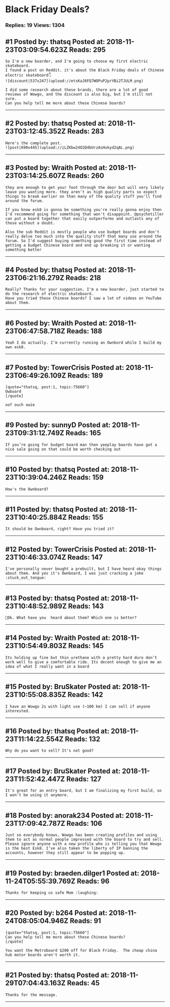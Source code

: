 # Black Friday Deals?

### Replies: 19 Views: 1304

## \#1 Posted by: thatsq Posted at: 2018-11-23T03:09:54.623Z Reads: 295

```
So I'm a new boarder, and I'm going to choose my first electric skateboard.
I found a post on Reddit. it's about the Black Friday deals of Chinese electric skateboard👇
![discount|537x247](upload://etsKaJ6FQ7WOPuP2prYBi2TJULM.png) 

I did some research about these brands, there are a lot of good reviews of Wowgo, and the discount is also big, but I'm still not sure.
Can you help tell me more about these Chinese boards?
```

---
## \#2 Posted by: thatsq Posted at: 2018-11-23T03:12:45.352Z Reads: 283

```
Here's the complete post.
![post|690x445](upload://iLZKbw24O2Q4bUrzAsHukyd2qAL.png)
```

---
## \#3 Posted by: Wraith Posted at: 2018-11-23T03:14:25.607Z Reads: 260

```
they are enough to get your foot through the door but will very likely leave you wanting more. they aren't as high quality parts so expect things to break earlier on than many of the quality stuff you'll find around the forum. 

If you know esk8 is gonna be something you're really gonna enjoy then I'd recommend going for something that won't disappoint. @psychotiller can put a board together that easily outperforms and outlasts any of those without a doubt.

Also the sub Reddit is mostly people who use budget boards and don't really delve too much into the quality stuff that many use around the forum. So I'd suggest buying something good the first time instead of getting a budget Chinese board and end up breaking it or wanting something better
```

---
## \#4 Posted by: thatsq Posted at: 2018-11-23T06:21:16.279Z Reads: 218

```
Really? Thanks for your suggestion. I'm a new boarder, just started to do the research of electric skateboard.
Have you tried these Chinese boards? I saw a lot of videos on YouTube about them.
```

---
## \#6 Posted by: Wraith Posted at: 2018-11-23T06:47:58.718Z Reads: 188

```
Yeah I do actually. I’m currently running an Ownbord while I build my own esk8.
```

---
## \#7 Posted by: TowerCrisis Posted at: 2018-11-23T06:49:26.109Z Reads: 189

```
[quote="thatsq, post:1, topic:75660"]
Owboard
[/quote]

oof ouch owie
```

---
## \#9 Posted by: sunnyD Posted at: 2018-11-23T09:31:12.749Z Reads: 165

```
If you’re going for budget board man then yeeplay baords have got a nice sale going on that could be worth checking out
```

---
## \#10 Posted by: thatsq Posted at: 2018-11-23T10:39:04.246Z Reads: 159

```
How's the Ownboard?
```

---
## \#11 Posted by: thatsq Posted at: 2018-11-23T10:40:25.884Z Reads: 155

```
It should be Ownboard, right? Have you tried it?
```

---
## \#12 Posted by: TowerCrisis Posted at: 2018-11-23T10:46:33.074Z Reads: 147

```
I've personally never bought a prebuilt, but I have heard okay things about them. And yes it's Ownboard, I was just cracking a joke :stuck_out_tongue:
```

---
## \#13 Posted by: thatsq Posted at: 2018-11-23T10:48:52.989Z Reads: 143

```
🤣Ok. What have you  heard about them? Which one is better?
```

---
## \#14 Posted by: Wraith Posted at: 2018-11-23T10:54:49.803Z Reads: 145

```
Its holding up fine but thin urethane with a pretty hard duro don’t work well to give a comfortable ride. Its decent enough to give me an idea of what I really want in a board
```

---
## \#15 Posted by: BruSkater Posted at: 2018-11-23T10:55:08.835Z Reads: 142

```
I have an Wowgo 2s with light use (~100 km) I can sell if anyone interested.
```

---
## \#16 Posted by: thatsq Posted at: 2018-11-23T11:14:22.554Z Reads: 132

```
Why do you want to sell? It's not good?
```

---
## \#17 Posted by: BruSkater Posted at: 2018-11-23T11:52:42.447Z Reads: 127

```
It's great for an entry board, but I am finalizing my first build, so I won't be using it anymore.
```

---
## \#18 Posted by: anorak234 Posted at: 2018-11-23T17:09:42.787Z Reads: 106

```
Just so everybody knows, Wowgo has been creating profiles and using them to act as normal people impressed with the board to try and sell. Please ignore anyone with a new profile who is telling you that Wowgo is the best Esk8. I’ve also taken the liberty of IP banning the accounts, however they still appear to be popping up.
```

---
## \#19 Posted by: braeden.dilger1 Posted at: 2018-11-24T05:55:39.769Z Reads: 96

```
Thanks for keeping us safe Mom :laughing:
```

---
## \#20 Posted by: b264 Posted at: 2018-11-24T08:05:04.946Z Reads: 91

```
[quote="thatsq, post:1, topic:75660"]
Can you help tell me more about these Chinese boards?
[/quote]

You want the Metroboard $200 off for Black Friday.  The cheap china hub motor boards aren't worth it.
```

---
## \#21 Posted by: thatsq Posted at: 2018-11-29T07:04:43.163Z Reads: 45

```
Thanks for the message.
```

---
